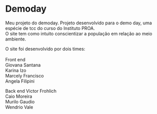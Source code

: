 # Demoday
 Meu projeto do demoday.
 Projeto desenvolvido para o demo day, uma espécie de tcc do curso do Instituto PROA.
 <br>
 O site tem como intuito conscientizar a população em relação ao meio ambiente. 
 
 O site foi desenvolvido por dois times: 
 <br> <br>
 Front end <br>
 Giovana Santana <br>
 Karina Izo <br>
 Marcely Francisco <br>
 Angela Filipini <br>
 
 Back end
 Victor Frohlich <br>
 Caio Moreira <br>
 Murilo Gaudio <br>
 Wendrio Vale <br>

